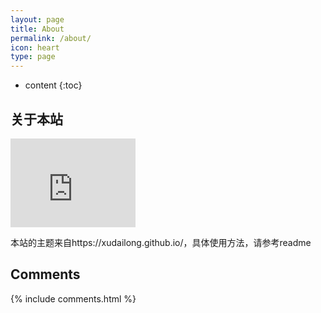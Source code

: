 ```yaml
---
layout: page
title: About
permalink: /about/
icon: heart
type: page
---
```


* content
{:toc}

## 关于本站

<iframe src="https://mihooke.github.io" style="border: 0;height: 142px;width: 200px;overflow: hidden;" frameBorder="0"></iframe>

本站的主题来自https://xudailong.github.io/，具体使用方法，请参考readme



## Comments

{% include comments.html %}
